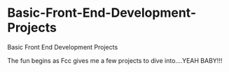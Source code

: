 # Basic-Front-End-Development-Projects
Basic Front End Development Projects

The fun begins as Fcc gives me a few projects to dive into....YEAH BABY!!!
